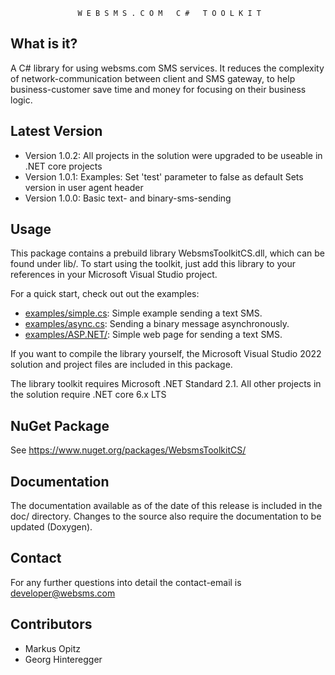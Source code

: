 

                   W E B S M S . C O M   C #   T O O L K I T


What is it?
-----------

  A C# library for using websms.com SMS services. It reduces the complexity of
  network-communication between client and SMS gateway, to help
  business-customer save time and money for focusing on their business logic.

Latest Version
------------------

  * Version 1.0.2: All projects in the solution were upgraded to be useable in .NET core projects
  * Version 1.0.1: Examples: Set 'test' parameter to false as default
                   Sets version in user agent header
  * Version 1.0.0: Basic text- and binary-sms-sending

Usage
-----

  This package contains a prebuild library WebsmsToolkitCS.dll, which can be
  found under lib/. To start using the toolkit, just add this library to your
  references in your Microsoft Visual Studio project.

  For a quick start, check out out the examples:

  * [examples/simple.cs](examples/simple.cs): Simple example sending a text SMS.
  * [examples/async.cs](examples/async.cs):  Sending a binary message asynchronously.
  * [examples/ASP.NET/](examples/ASP.NET/):  Simple web page for sending a text SMS.

  If you want to compile the library yourself, the Microsoft Visual Studio 2022
  solution and project files are included in this package.

  The library toolkit requires Microsoft .NET Standard 2.1.
  All other projects in the solution require .NET core 6.x LTS

NuGet Package
-------------

  See https://www.nuget.org/packages/WebsmsToolkitCS/

Documentation
-------------

  The documentation available as of the date of this release is included in the
  doc/ directory.
  Changes to the source also require the documentation to be updated (Doxygen).

Contact
-------
  For any further questions into detail the contact-email is developer@websms.com

Contributors
------------
  * Markus Opitz
  * Georg Hinteregger

